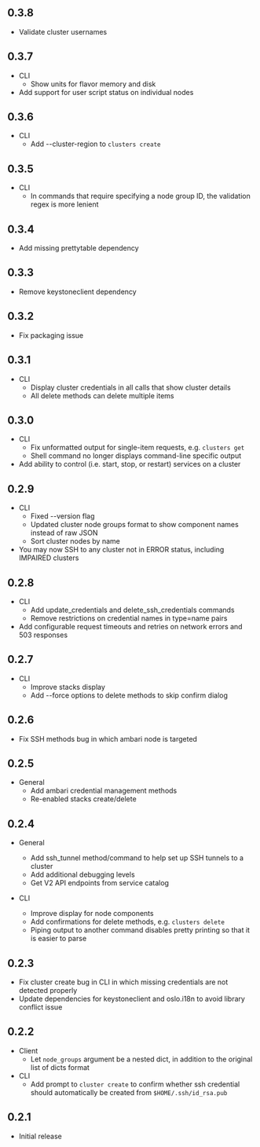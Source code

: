 0.3.8
-----
* Validate cluster usernames

0.3.7
-----
* CLI
    * Show units for flavor memory and disk
* Add support for user script status on individual nodes

0.3.6
-----
* CLI
    * Add --cluster-region to `clusters create`

0.3.5
-----
* CLI
    * In commands that require specifying a node group ID, the validation
      regex is more lenient

0.3.4
-----
* Add missing prettytable dependency

0.3.3
-----
* Remove keystoneclient dependency

0.3.2
-----
* Fix packaging issue

0.3.1
-----
* CLI
    * Display cluster credentials in all calls that show cluster details
    * All delete methods can delete multiple items

0.3.0
-----
* CLI
    * Fix unformatted output for single-item requests, e.g. `clusters get`
    * Shell command no longer displays command-line specific output
* Add ability to control (i.e. start, stop, or restart) services on a cluster

0.2.9
-----
* CLI
    * Fixed --version flag
    * Updated cluster node groups format to show component names instead of
      raw JSON
    * Sort cluster nodes by name
* You may now SSH to any cluster not in ERROR status, including IMPAIRED
  clusters

0.2.8
-----
* CLI
    * Add update_credentials and delete_ssh_credentials commands
    * Remove restrictions on credential names in type=name pairs
* Add configurable request timeouts and retries on network errors and 503 responses

0.2.7
-----
* CLI
    * Improve stacks display
    * Add --force options to delete methods to skip confirm dialog

0.2.6
-----
* Fix SSH methods bug in which ambari node is targeted

0.2.5
-----
* General
    * Add ambari credential management methods
    * Re-enabled stacks create/delete

0.2.4
-----
* General
    * Add ssh_tunnel method/command to help set up SSH tunnels to a cluster
    * Add additional debugging levels
    * Get V2 API endpoints from service catalog

* CLI
    * Improve display for node components
    * Add confirmations for delete methods, e.g. `clusters delete`
    * Piping output to another command disables pretty printing so that it is
      easier to parse

0.2.3
-----
* Fix cluster create bug in CLI in which missing credentials are not detected
  properly
* Update dependencies for keystoneclient and oslo.i18n to avoid library
  conflict issue

0.2.2
-----
* Client
    * Let `node_groups` argument be a nested dict, in addition to the original
      list of dicts format
* CLI
    * Add prompt to `cluster create` to confirm whether ssh credential should
      automatically be created from `$HOME/.ssh/id_rsa.pub`

0.2.1
-----
* Initial release
